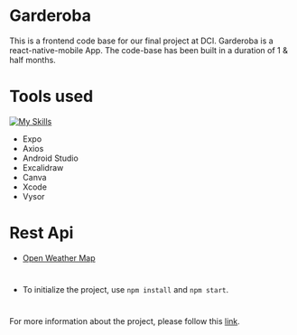 # Garderoba
This is a frontend code base for our final project at DCI. 
Garderoba is a react-native-mobile App. The code-base has been built in a duration of 1 & half months.  

# Tools used
[![My Skills](https://skills.thijs.gg/icons?i=js,react,nodejs,figma&theme=light)](https://skills.thijs.gg)
- Expo 
- Axios
- Android Studio
- Excalidraw
- Canva
- Xcode
- Vysor  

# Rest Api
- [Open Weather Map](https://openweathermap.org/)

#
- To initialize the project, use `npm install` and `npm start`.

#
For more information about the project, please follow this [link](https://github.com/AngelaHerrig/garderoba-presentation/blob/main/README.md).


